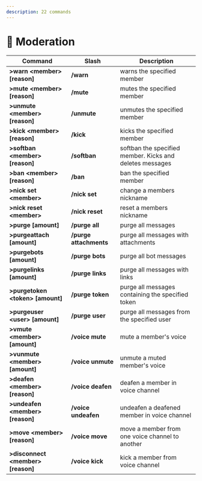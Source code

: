 ```yaml
---
description: 22 commands
---
```


# 🔨 Moderation

| Command                             | Slash                  | Description                                              |
| ----------------------------------- | ---------------------- | -------------------------------------------------------- |
| **>warn \<member> \[reason]**       | **/warn**              | warns the specified member                               |
| **>mute \<member> \[reason]**       | **/mute**              | mutes the specified member                               |
| **>unmute \<member> \[reason]**     | **/unmute**            | unmutes the specified member                             |
| **>kick \<member> \[reason]**       | **/kick**              | kicks the specified member                               |
| **>softban \<member> \[reason]**    | **/softban**           | softban the specified member. Kicks and deletes messages |
| **>ban \<member> \[reason]**        | **/ban**               | ban the specified member                                 |
| **>nick set \<member>**             | **/nick set**          | change a members nickname                                |
| **>nick reset \<member>**           | **/nick reset**        | reset a members nickname                                 |
| **>purge \[amount]**                | **/purge all**         | purge all messages                                       |
| **>purgeattach \[amount]**          | **/purge attachments** | purge all messages with attachments                      |
| **>purgebots \[amount]**            | **/purge bots**        | purge all bot messages                                   |
| **>purgelinks \[amount]**           | **/purge links**       | purge all messages with links                            |
| **>purgetoken \<token> \[amount]**  | **/purge token**       | purge all messages containing the specified token        |
| **>purgeuser \<user> \[amount]**    | **/purge user**        | purge all messages from the specified user               |
| **>vmute \<member> \[amount]**      | **/voice mute**        | mute a member's voice                                    |
| **>vunmute \<member> \[amount]**    | **/voice unmute**      | unmute a muted member's voice                            |
| **>deafen \<member> \[reason]**     | **/voice deafen**      | deafen a member in voice channel                         |
| **>undeafen \<member> \[reason]**   | **/voice undeafen**    | undeafen a deafened member in voice channel              |
| **>move \<member> \[reason]**       | **/voice move**        | move a member from one voice channel to another          |
| **>disconnect \<member> \[reason]** | **/voice kick**        | kick a member from voice channel                         |
